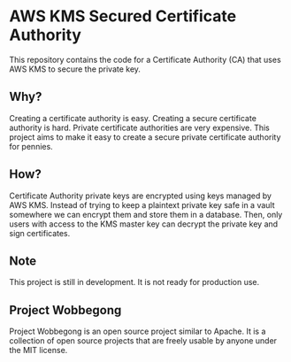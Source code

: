 # AWS KMS Secured Certificate Authority

This repository contains the code for a Certificate Authority (CA) that uses AWS KMS to secure the private key.

## Why?

Creating a certificate authority is easy. Creating a secure certificate authority is hard. Private certificate
authorities are very expensive. This project aims to make it easy to create a secure private certificate authority for
pennies.

## How?

Certificate Authority private keys are encrypted using keys managed by AWS KMS. Instead of trying to keep a plaintext
private key safe in a vault somewhere we can encrypt them and store them in a database. Then, only users with access to
the KMS master key can decrypt the private key and sign certificates.

## Note

This project is still in development. It is not ready for production use.

## Project Wobbegong

Project Wobbegong is an open source project similar to Apache. It is a collection of open source projects that are
freely usable by anyone under the MIT license.